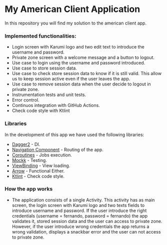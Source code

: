 # My American Client Application

In this repository you will find my solution to the american client app.

### Implemented functionalities:
  - Login screen with Karumi logo and two edit text to introduce the username and password.
  - Private zone screen with a welcome message and a button to logout.
  - Use case to login using the username and password introduced.
  - Use case to store session data.
  - Use case to check store session data to know if it is still valid. This allow us to keep session active even if the user leaves the app.
  - Use case to remove session data when the user decide to logout in private zone.
  - Instrumentation tests and unit tests.
  - Error control.
  - Continuos integration with GitHub Actions.
  - Check code style with Ktlint

### Libraries

In the development of this app we have used the following libraries:

* [Dagger2](https://dagger.dev/) - DI.
* [Navigation Component](https://developer.android.com/guide/navigation/navigation-getting-started) - Routing of the app.
* [Coroutines](https://kotlinlang.org/docs/reference/coroutines-overview.html) - Jobs execution.
* [Mockk](https://mockk.io/) - Testing.
* [ViewBinding](https://developer.android.com/topic/libraries/view-binding) - View loading.
* [Arrow](https://arrow-kt.io/) - Functional Either.
* [Ktlint](https://arrow-kt.io/) - Check code style.

### How the app works

* The application consists of a single Activity. This activity has as main screen, the login screen with Karumi logo and two texts fields to introduce username and password. If the user introduce the right credentials (username = fernando, password = fernando) the app validates it, stored session data and the user can access to private zone. However, if the user introduce wrong credentials the app returns a wrong validation, displays a snackbar error and the user can not access to private zone.



 


